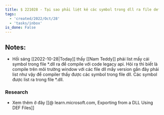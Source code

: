 ```yaml
---
title: $ 221028 - Tại sao phải liệt kê các symbol trong dll ra file def khi compile trong window
tags:
  - 'created/2022/Oct/28'
  - 'tasks/inbox'
is_done: False
---
```


## Notes:
- Hồi sáng [[2022-10-28|Today]] thấy [[Nam Teddy]] phải list mấy cái symbol trong file \*.dll ra để compile với code legacy api. Hỏi ra thì biết là compile trên môi trường window với các file dll mấy version gần đây phải list như vậy để compiler thấy được các symbol trong file dll. Các symbol được list ra trong file \*.dll. 

### Research
- Xem thêm ở đây [[@ learn.microsoft.com, Exporting from a DLL Using DEF Files]]
